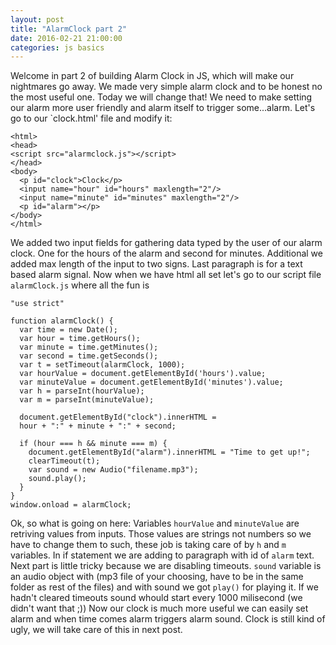 ```yaml
---
layout: post
title: "AlarmClock part 2"
date: 2016-02-21 21:00:00
categories: js basics
---
```


Welcome in part 2 of building Alarm Clock in JS, which will make our nightmares
go away.
We made very simple alarm clock and to be honest no the most useful one.
Today we will change that!
We need to make setting our alarm more user friendly and alarm itself
to trigger some...alarm.
Let's go to our `clock.html' file and modify it:


```
<html>
<head>
<script src="alarmclock.js"></script>
</head>
<body>
  <p id="clock">Clock</p>
  <input name="hour" id="hours" maxlength="2"/>
  <input name="minute" id="minutes" maxlength="2"/>
  <p id="alarm"></p>
</body>
</html>
```

We added two input fields for gathering data typed by the user of our
alarm clock. One for the hours of the alarm and second for minutes.
Additional we added max length of the input to two signs.
Last paragraph is for a text based alarm signal.
Now when we have html all set let's go to our script file
`alarmClock.js` where all the fun is

```
"use strict"

function alarmClock() {
  var time = new Date();
  var hour = time.getHours();
  var minute = time.getMinutes();
  var second = time.getSeconds();
  var t = setTimeout(alarmClock, 1000);
  var hourValue = document.getElementById('hours').value;
  var minuteValue = document.getElementById('minutes').value;
  var h = parseInt(hourValue);
  var m = parseInt(minuteValue);

  document.getElementById("clock").innerHTML =
  hour + ":" + minute + ":" + second;

  if (hour === h && minute === m) {
    document.getElementById("alarm").innerHTML = "Time to get up!";
    clearTimeout(t);
    var sound = new Audio("filename.mp3");
    sound.play();
  }
}
window.onload = alarmClock;
```

Ok, so what is going on here:
Variables `hourValue` and `minuteValue` are retriving values from inputs.
Those values are strings not numbers so we have to change them to such, these job
is taking care of by `h` and `m` variables.
In if statement we are adding to paragraph with id of `alarm` text.
Next part is little tricky because we are disabling timeouts.
`sound` variable is an audio object with (mp3 file of your choosing, have to be
in the same folder as rest of the files) and with sound we got `play()` for playing it.
If we hadn't cleared timeouts sound whould start every 1000 milisecond (we didn't
want that ;))
Now our clock is much more useful we can easily set alarm and when time comes alarm
triggers alarm sound. Clock is still kind of ugly, we will take care of this in
next post.

